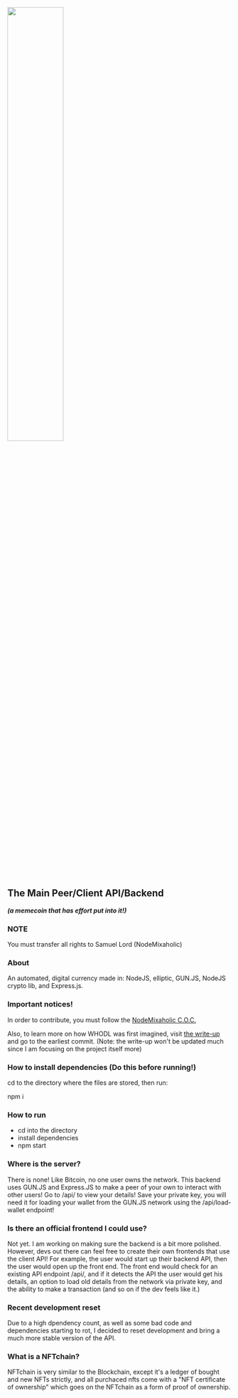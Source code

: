 <img src="https://github.com/NodeMixaholic/WenHODL-API/blob/main/wenhodl-logo.png?raw=true" width="50%"></img>
## The Main Peer/Client API/Backend
***(a memecoin that has effort put into it!)***

### NOTE

You must transfer all rights to Samuel Lord (NodeMixaholic)

### About

An automated, digital currency made in: NodeJS, elliptic, GUN.JS, NodeJS crypto lib, and Express.js.

### Important notices!

In order to contribute, you must follow the [NodeMixaholic C.O.C.](https://github.com/NodeMixaholic/NodeMixaholic-COC)

Also, to learn more on how WHODL was first imagined, visit [the write-up](https://github.com/NodeMixaholic/WenHODL-Writeup/) and go to the earliest commit. (Note: the write-up won't be updated much since I am focusing on the project itself more)

### How to install dependencies (Do this before running!)
cd to the directory where the files are stored, then run:

npm i

### How to run
* cd into the directory
* install dependencies
* npm start

### Where is the server?
There is none! Like Bitcoin, no one user owns the network. This backend uses GUN.JS and Express.JS to make a peer of your own to interact with other users! Go to /api/ to view your details! Save your private key, you will need it for loading your wallet from the GUN.JS network using the /api/load-wallet endpoint!

### Is there an official frontend I could use?
Not yet. I am working on making sure the backend is a bit more polished. However, devs out there can feel free to create their own frontends that use the client API! For example, the user would start up their backend API, then the user would open up the front end. The front end would check for an existing API endpoint /api/, and if it detects the API the user would get his details, an option to load old details from the network via private key, and the ability to make a transaction (and so on if the dev feels like it.)

### Recent development reset
Due to a high dpendency count, as well as some bad code and dependencies starting to rot, I decided to reset development and bring a much more stable version of the API.

### What is a NFTchain?

NFTchain is very similar to the Blockchain, except it's a ledger of bought and new NFTs strictly, and all purchaced nfts come with a "NFT certificate of ownership" which goes on the NFTchain as a form of proof of ownership.
